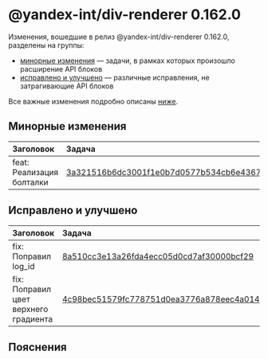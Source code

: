 # @yandex-int/div-renderer 0.162.0

<!-- ЧЕЛОВЕЧЕСКОЕ ВСТУПЛЕНИЕ -->

Изменения, вошедшие в релиз @yandex-int/div-renderer 0.162.0, разделены на группы:

* [минорные изменения](#Минорные-изменения) — задачи, в рамках которых произошло расширение API блоков
* [исправлено и улучшено](#Исправлено-и-улучшено) — различные исправления, не затрагивающие API блоков

Все важные изменения подробно описаны [ниже](#Пояснения).

## Минорные изменения

| Заголовок                 | Задача                                     | PR  |
| :------------------------ | :----------------------------------------- | :-- |
| feat: Реализация болталки | [3a321516b6dc3001f1e0b7d0577b534cb6e4367a] | N/A |

## Исправлено и улучшено

| Заголовок                             | Задача                                     | PR  |
| :------------------------------------ | :----------------------------------------- | :-- |
| fix: Поправил log_id                  | [8a510cc3e13a26fda4ecc05d0cd7af30000bcf29] | N/A |
| fix: Поправил цвет верхнего градиента | [4c98bec51579fc778751d0ea3776a878eec4a014] | N/A |

## Пояснения

[3a321516b6dc3001f1e0b7d0577b534cb6e4367a]: https://a.yandex-team.ru/arc_vcs/commit/3a321516b6dc3001f1e0b7d0577b534cb6e4367a
[8a510cc3e13a26fda4ecc05d0cd7af30000bcf29]: https://a.yandex-team.ru/arc_vcs/commit/8a510cc3e13a26fda4ecc05d0cd7af30000bcf29
[4c98bec51579fc778751d0ea3776a878eec4a014]: https://a.yandex-team.ru/arc_vcs/commit/4c98bec51579fc778751d0ea3776a878eec4a014

